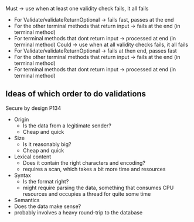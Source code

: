 Must ->  use when at least one validity check fails, it all fails
- For Validate/validateReturnOptional -> fails fast, passes at the end
- For the other terminal methods that return input -> fails at the end (in terminal method)
- For terminal methods that dont return input -> processed at end (in terminal method)
Could -> use when at all validity checks fails, it all fails
- For Validate/validateReturnOptional -> fails at then end, passes fast
- For the other terminal methods that return input -> fails at the end (in terminal method)
- For terminal methods that dont return input -> processed at end (in terminal method)

## Ideas of which order to do validations

Secure by design P134
- Origin
    - Is the data from a legitimate sender?
    - Cheap and quick
- Size
    - Is it reasonably big?
    - Cheap and quick
- Lexical content
    - Does it contain the right characters and encoding?
    - requires a scan, which takes a bit more time and resources
- Syntax
    - Is the format right?
    - might require parsing the data, something that consumes CPU resources and occupies a thread for quite some time
-	Semantics
-	Does the data make sense?
-	probably involves a heavy round-trip to the database